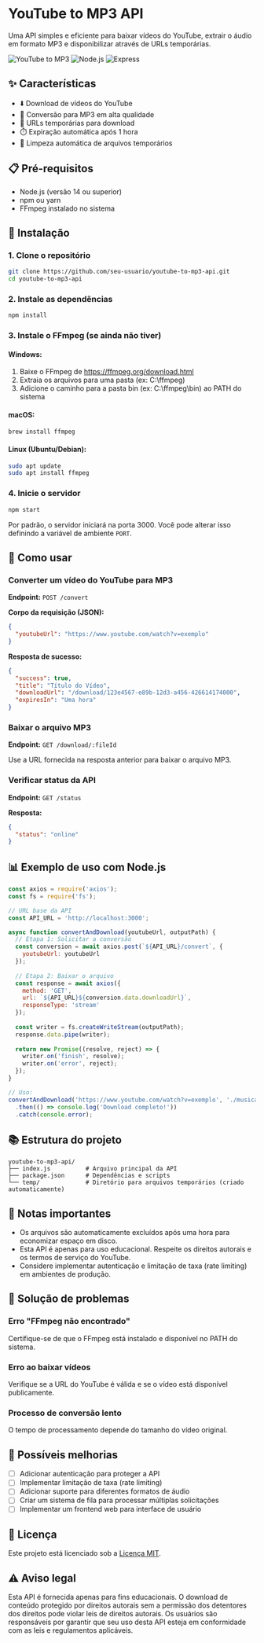 # YouTube to MP3 API

Uma API simples e eficiente para baixar vídeos do YouTube, extrair o áudio em formato MP3 e disponibilizar através de URLs temporárias.

![YouTube to MP3](https://img.shields.io/badge/YouTube-MP3-red)
![Node.js](https://img.shields.io/badge/Node.js-14%2B-green)
![Express](https://img.shields.io/badge/Express-4.x-blue)

## ✨ Características

- ⬇️ Download de vídeos do YouTube
- 🎵 Conversão para MP3 em alta qualidade
- 🔗 URLs temporárias para download
- ⏱️ Expiração automática após 1 hora
- 🧹 Limpeza automática de arquivos temporários

## 📋 Pré-requisitos

- Node.js (versão 14 ou superior)
- npm ou yarn
- FFmpeg instalado no sistema

## 🔧 Instalação

### 1. Clone o repositório

```bash
git clone https://github.com/seu-usuario/youtube-to-mp3-api.git
cd youtube-to-mp3-api
```

### 2. Instale as dependências

```bash
npm install
```

### 3. Instale o FFmpeg (se ainda não tiver)

#### Windows:
1. Baixe o FFmpeg de https://ffmpeg.org/download.html
2. Extraia os arquivos para uma pasta (ex: C:\ffmpeg)
3. Adicione o caminho para a pasta bin (ex: C:\ffmpeg\bin) ao PATH do sistema

#### macOS:
```bash
brew install ffmpeg
```

#### Linux (Ubuntu/Debian):
```bash
sudo apt update
sudo apt install ffmpeg
```

### 4. Inicie o servidor

```bash
npm start
```

Por padrão, o servidor iniciará na porta 3000. Você pode alterar isso definindo a variável de ambiente `PORT`.

## 📝 Como usar

### Converter um vídeo do YouTube para MP3

**Endpoint:** `POST /convert`

**Corpo da requisição (JSON):**
```json
{
  "youtubeUrl": "https://www.youtube.com/watch?v=exemplo"
}
```

**Resposta de sucesso:**
```json
{
  "success": true,
  "title": "Título do Vídeo",
  "downloadUrl": "/download/123e4567-e89b-12d3-a456-426614174000",
  "expiresIn": "Uma hora"
}
```

### Baixar o arquivo MP3

**Endpoint:** `GET /download/:fileId`

Use a URL fornecida na resposta anterior para baixar o arquivo MP3.

### Verificar status da API

**Endpoint:** `GET /status`

**Resposta:**
```json
{
  "status": "online"
}
```

## 📊 Exemplo de uso com Node.js

```javascript
const axios = require('axios');
const fs = require('fs');

// URL base da API
const API_URL = 'http://localhost:3000';

async function convertAndDownload(youtubeUrl, outputPath) {
  // Etapa 1: Solicitar a conversão
  const conversion = await axios.post(`${API_URL}/convert`, {
    youtubeUrl: youtubeUrl
  });
  
  // Etapa 2: Baixar o arquivo
  const response = await axios({
    method: 'GET',
    url: `${API_URL}${conversion.data.downloadUrl}`,
    responseType: 'stream'
  });
  
  const writer = fs.createWriteStream(outputPath);
  response.data.pipe(writer);
  
  return new Promise((resolve, reject) => {
    writer.on('finish', resolve);
    writer.on('error', reject);
  });
}

// Uso:
convertAndDownload('https://www.youtube.com/watch?v=exemplo', './musica.mp3')
  .then(() => console.log('Download completo!'))
  .catch(console.error);
```

## 📚 Estrutura do projeto

```
youtube-to-mp3-api/
├── index.js          # Arquivo principal da API
├── package.json      # Dependências e scripts
└── temp/             # Diretório para arquivos temporários (criado automaticamente)
```

## 📝 Notas importantes

- Os arquivos são automaticamente excluídos após uma hora para economizar espaço em disco.
- Esta API é apenas para uso educacional. Respeite os direitos autorais e os termos de serviço do YouTube.
- Considere implementar autenticação e limitação de taxa (rate limiting) em ambientes de produção.

## 🔧 Solução de problemas

### Erro "FFmpeg não encontrado"
Certifique-se de que o FFmpeg está instalado e disponível no PATH do sistema.

### Erro ao baixar vídeos
Verifique se a URL do YouTube é válida e se o vídeo está disponível publicamente.

### Processo de conversão lento
O tempo de processamento depende do tamanho do vídeo original.

## 🚀 Possíveis melhorias

- [ ] Adicionar autenticação para proteger a API
- [ ] Implementar limitação de taxa (rate limiting)
- [ ] Adicionar suporte para diferentes formatos de áudio
- [ ] Criar um sistema de fila para processar múltiplas solicitações
- [ ] Implementar um frontend web para interface de usuário

## 📄 Licença

Este projeto está licenciado sob a [Licença MIT](LICENSE).

## ⚠️ Aviso legal

Esta API é fornecida apenas para fins educacionais. O download de conteúdo protegido por direitos autorais sem a permissão dos detentores dos direitos pode violar leis de direitos autorais. Os usuários são responsáveis por garantir que seu uso desta API esteja em conformidade com as leis e regulamentos aplicáveis.
